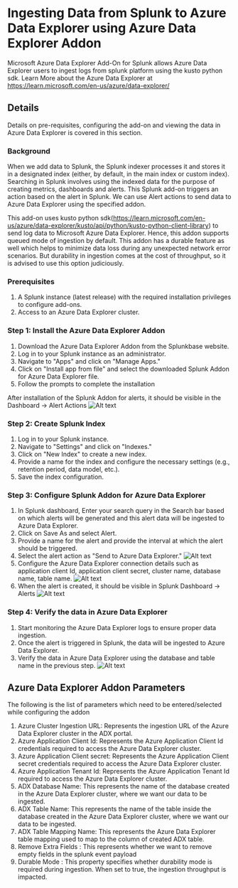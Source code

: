 # Ingesting Data from Splunk to Azure Data Explorer using Azure Data Explorer Addon

Microsoft Azure Data Explorer Add-On for Splunk allows Azure Data Explorer users to ingest logs from splunk platform using the kusto python sdk.
Learn More about the Azure Data Explorer at https://learn.microsoft.com/en-us/azure/data-explorer/

## Details
Details on pre-requisites, configuring the add-on and viewing the data in Azure Data Explorer is covered in this section.

### Background
When we add data to Splunk, the Splunk indexer processes it and stores it in a designated index (either, by default, in the main index or custom index). Searching in Splunk involves using the indexed data for the purpose of creating metrics, dashboards and alerts. This Splunk add-on triggers an action based on the alert in Splunk. We can use Alert actions to send data to Azure Data Explorer using the specified addon.

This add-on uses kusto python sdk(https://learn.microsoft.com/en-us/azure/data-explorer/kusto/api/python/kusto-python-client-library)  to send log data to Microsoft Azure Data Explorer. Hence, this addon supports queued mode of ingestion by default. This addon has a durable feature as well which helps to minimize data loss during any unexpected network error scenarios. But durability in ingestion comes at the cost of throughput, so it is advised to use this option judiciously.

### Prerequisites
1. A Splunk instance (latest release) with the required installation privileges to configure add-ons.
2. Access to an Azure Data Explorer cluster.

### Step 1: Install the Azure Data Explorer Addon
1. Download the Azure Data Explorer Addon from the Splunkbase website.
2. Log in to your Splunk instance as an administrator.
3. Navigate to "Apps" and click on "Manage Apps."
4. Click on "Install app from file" and select the downloaded Splunk Addon for Azure Data Explorer file.
5. Follow the prompts to complete the installation

After installation of the Splunk Addon for alerts, it should be visible in the Dashboard -> Alert Actions 
![Alt text](https://github.com/Azure/azure-kusto-splunk/blob/main/splunk-adx-alert-addon/resources/ADX_Addon_created_addon.png "ADX Addon Created")

### Step 2: Create Splunk Index
1. Log in to your Splunk instance.
2. Navigate to "Settings" and click on "Indexes."
3. Click on "New Index" to create a new index.
4. Provide a name for the index and configure the necessary settings (e.g., retention period, data model, etc.).
5. Save the index configuration.

### Step 3: Configure Splunk Addon for Azure Data Explorer
1. In Splunk dashboard, Enter your search query in the Search bar based on which alerts will be generated and this alert data will be ingested to Azure Data Explorer.
2. Click on Save As and select Alert.
3. Provide a name for the alert and provide the interval at which the alert should be triggered.
4. Select the alert action as "Send to Azure Data Explorer."
   ![Alt text](https://github.com/Azure/azure-kusto-splunk/blob/main/splunk-adx-alert-addon/resources/ADX_Addon_Alert_Trigger.png "ADX Addon Alert Trigger")
5. Configure the Azure Data Explorer connection details such as application client Id, application client secret, cluster name, database name, table name.
   ![Alt text](https://github.com/Azure/azure-kusto-splunk/blob/main/splunk-adx-alert-addon/resources/ADX_Addon_Alert_desc.png "ADX Addon Alert Desc")
6. When the alert is created, it should be visible in Splunk Dashboard -> Alerts
   ![Alt text](https://github.com/Azure/azure-kusto-splunk/blob/main/splunk-adx-alert-addon/resources/ADX_Addon_saved_alert.png "ADX Addon Alert Desc")

### Step 4: Verify the data in Azure Data Explorer
1. Start monitoring the Azure Data Explorer logs to ensure proper data ingestion.
2. Once the alert is triggered in Splunk, the data will be ingested to Azure Data Explorer.
3. Verify the data in Azure Data Explorer using the database and table name in the previous step.
   ![Alt text](https://github.com/Azure/azure-kusto-splunk/blob/main/splunk-adx-alert-addon/resources/ADX_table_data.png "ADX table")

## Azure Data Explorer Addon Parameters
The following is the list of parameters which need to be entered/selected while configuring the addon
1. Azure Cluster Ingestion URL: Represents the ingestion URL of the Azure Data Explorer cluster in the ADX portal.
2. Azure Application Client Id: Represents the Azure Application Client Id credentials required to access the Azure Data Explorer cluster.
3. Azure Application Client secret: Represents the Azure Application Client secret credentials required to access the Azure Data Explorer cluster.
4. Azure Application Tenant Id: Represents the Azure Application Tenant Id required to access the Azure Data Explorer cluster.
5. ADX Database Name: This represents the name of the database created in the Azure Data Explorer cluster, where we want our data to be ingested.
6. ADX Table Name: This represents the name of the table inside the database created in the Azure Data Explorer cluster, where we want our data to be ingested.
7. ADX Table Mapping Name: This represents the Azure Data Explorer table mapping used to map to the column of created ADX table.
8. Remove Extra Fields : This represents whether we want to remove empty fields in the splunk event payload
9. Durable Mode : This property specifies whether durability mode is required during ingestion. When set to true, the ingestion throughput is impacted.


